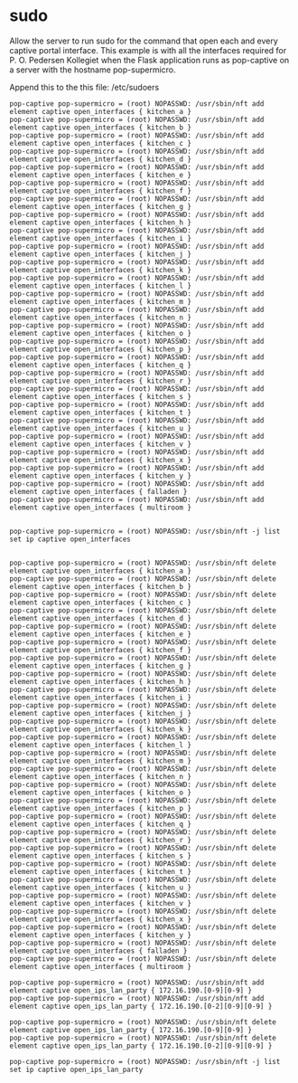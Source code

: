 # sudo

Allow the server to run sudo for the command that open each and every captive portal interface. This example is with all the interfaces required for P. O. Pedersen Kollegiet when the Flask application runs as pop-captive on a server with the hostname pop-supermicro.

Append this to the this file: /etc/sudoers

    pop-captive pop-supermicro = (root) NOPASSWD: /usr/sbin/nft add element captive open_interfaces { kitchen_a }
    pop-captive pop-supermicro = (root) NOPASSWD: /usr/sbin/nft add element captive open_interfaces { kitchen_b }
    pop-captive pop-supermicro = (root) NOPASSWD: /usr/sbin/nft add element captive open_interfaces { kitchen_c }
    pop-captive pop-supermicro = (root) NOPASSWD: /usr/sbin/nft add element captive open_interfaces { kitchen_d }
    pop-captive pop-supermicro = (root) NOPASSWD: /usr/sbin/nft add element captive open_interfaces { kitchen_e }
    pop-captive pop-supermicro = (root) NOPASSWD: /usr/sbin/nft add element captive open_interfaces { kitchen_f }
    pop-captive pop-supermicro = (root) NOPASSWD: /usr/sbin/nft add element captive open_interfaces { kitchen_g }
    pop-captive pop-supermicro = (root) NOPASSWD: /usr/sbin/nft add element captive open_interfaces { kitchen_h }
    pop-captive pop-supermicro = (root) NOPASSWD: /usr/sbin/nft add element captive open_interfaces { kitchen_i }
    pop-captive pop-supermicro = (root) NOPASSWD: /usr/sbin/nft add element captive open_interfaces { kitchen_j }
    pop-captive pop-supermicro = (root) NOPASSWD: /usr/sbin/nft add element captive open_interfaces { kitchen_k }
    pop-captive pop-supermicro = (root) NOPASSWD: /usr/sbin/nft add element captive open_interfaces { kitchen_l }
    pop-captive pop-supermicro = (root) NOPASSWD: /usr/sbin/nft add element captive open_interfaces { kitchen_m }
    pop-captive pop-supermicro = (root) NOPASSWD: /usr/sbin/nft add element captive open_interfaces { kitchen_n }
    pop-captive pop-supermicro = (root) NOPASSWD: /usr/sbin/nft add element captive open_interfaces { kitchen_o }
    pop-captive pop-supermicro = (root) NOPASSWD: /usr/sbin/nft add element captive open_interfaces { kitchen_p }
    pop-captive pop-supermicro = (root) NOPASSWD: /usr/sbin/nft add element captive open_interfaces { kitchen_q }
    pop-captive pop-supermicro = (root) NOPASSWD: /usr/sbin/nft add element captive open_interfaces { kitchen_r }
    pop-captive pop-supermicro = (root) NOPASSWD: /usr/sbin/nft add element captive open_interfaces { kitchen_s }
    pop-captive pop-supermicro = (root) NOPASSWD: /usr/sbin/nft add element captive open_interfaces { kitchen_t }
    pop-captive pop-supermicro = (root) NOPASSWD: /usr/sbin/nft add element captive open_interfaces { kitchen_u }
    pop-captive pop-supermicro = (root) NOPASSWD: /usr/sbin/nft add element captive open_interfaces { kitchen_v }
    pop-captive pop-supermicro = (root) NOPASSWD: /usr/sbin/nft add element captive open_interfaces { kitchen_x }
    pop-captive pop-supermicro = (root) NOPASSWD: /usr/sbin/nft add element captive open_interfaces { kitchen_y }
    pop-captive pop-supermicro = (root) NOPASSWD: /usr/sbin/nft add element captive open_interfaces { falladen }
    pop-captive pop-supermicro = (root) NOPASSWD: /usr/sbin/nft add element captive open_interfaces { multiroom }


    pop-captive pop-supermicro = (root) NOPASSWD: /usr/sbin/nft -j list set ip captive open_interfaces


    pop-captive pop-supermicro = (root) NOPASSWD: /usr/sbin/nft delete element captive open_interfaces { kitchen_a }
    pop-captive pop-supermicro = (root) NOPASSWD: /usr/sbin/nft delete element captive open_interfaces { kitchen_b }
    pop-captive pop-supermicro = (root) NOPASSWD: /usr/sbin/nft delete element captive open_interfaces { kitchen_c }
    pop-captive pop-supermicro = (root) NOPASSWD: /usr/sbin/nft delete element captive open_interfaces { kitchen_d }
    pop-captive pop-supermicro = (root) NOPASSWD: /usr/sbin/nft delete element captive open_interfaces { kitchen_e }
    pop-captive pop-supermicro = (root) NOPASSWD: /usr/sbin/nft delete element captive open_interfaces { kitchen_f }
    pop-captive pop-supermicro = (root) NOPASSWD: /usr/sbin/nft delete element captive open_interfaces { kitchen_g }
    pop-captive pop-supermicro = (root) NOPASSWD: /usr/sbin/nft delete element captive open_interfaces { kitchen_h }
    pop-captive pop-supermicro = (root) NOPASSWD: /usr/sbin/nft delete element captive open_interfaces { kitchen_i }
    pop-captive pop-supermicro = (root) NOPASSWD: /usr/sbin/nft delete element captive open_interfaces { kitchen_j }
    pop-captive pop-supermicro = (root) NOPASSWD: /usr/sbin/nft delete element captive open_interfaces { kitchen_k }
    pop-captive pop-supermicro = (root) NOPASSWD: /usr/sbin/nft delete element captive open_interfaces { kitchen_l }
    pop-captive pop-supermicro = (root) NOPASSWD: /usr/sbin/nft delete element captive open_interfaces { kitchen_m }
    pop-captive pop-supermicro = (root) NOPASSWD: /usr/sbin/nft delete element captive open_interfaces { kitchen_n }
    pop-captive pop-supermicro = (root) NOPASSWD: /usr/sbin/nft delete element captive open_interfaces { kitchen_o }
    pop-captive pop-supermicro = (root) NOPASSWD: /usr/sbin/nft delete element captive open_interfaces { kitchen_p }
    pop-captive pop-supermicro = (root) NOPASSWD: /usr/sbin/nft delete element captive open_interfaces { kitchen_q }
    pop-captive pop-supermicro = (root) NOPASSWD: /usr/sbin/nft delete element captive open_interfaces { kitchen_r }
    pop-captive pop-supermicro = (root) NOPASSWD: /usr/sbin/nft delete element captive open_interfaces { kitchen_s }
    pop-captive pop-supermicro = (root) NOPASSWD: /usr/sbin/nft delete element captive open_interfaces { kitchen_t }
    pop-captive pop-supermicro = (root) NOPASSWD: /usr/sbin/nft delete element captive open_interfaces { kitchen_u }
    pop-captive pop-supermicro = (root) NOPASSWD: /usr/sbin/nft delete element captive open_interfaces { kitchen_v }
    pop-captive pop-supermicro = (root) NOPASSWD: /usr/sbin/nft delete element captive open_interfaces { kitchen_x }
    pop-captive pop-supermicro = (root) NOPASSWD: /usr/sbin/nft delete element captive open_interfaces { kitchen_y }
    pop-captive pop-supermicro = (root) NOPASSWD: /usr/sbin/nft delete element captive open_interfaces { falladen }
    pop-captive pop-supermicro = (root) NOPASSWD: /usr/sbin/nft delete element captive open_interfaces { multiroom }

    pop-captive pop-supermicro = (root) NOPASSWD: /usr/sbin/nft add element captive open_ips_lan_party { 172.16.190.[0-9][0-9] }
    pop-captive pop-supermicro = (root) NOPASSWD: /usr/sbin/nft add element captive open_ips_lan_party { 172.16.190.[0-2][0-9][0-9] }

    pop-captive pop-supermicro = (root) NOPASSWD: /usr/sbin/nft delete element captive open_ips_lan_party { 172.16.190.[0-9][0-9] }
    pop-captive pop-supermicro = (root) NOPASSWD: /usr/sbin/nft delete element captive open_ips_lan_party { 172.16.190.[0-2][0-9][0-9] }

    pop-captive pop-supermicro = (root) NOPASSWD: /usr/sbin/nft -j list set ip captive open_ips_lan_party
    